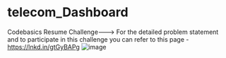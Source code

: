 # telecom_Dashboard
Codebasics Resume Challenge---> For the detailed problem statement and to participate in this challenge you can refer to this page - https://lnkd.in/gtGyBAPg
![image](https://user-images.githubusercontent.com/112013691/207124002-4ea08296-58db-45ad-8ea9-403e3809f1e5.png)
